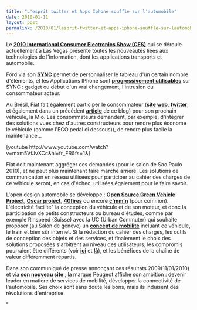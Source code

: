 ```yaml
---
title: "L'esprit twitter et Apps Iphone souffle sur l'automobile"
date: 2010-01-11
layout: post
permalink: /2010/01/lesprit-twitter-et-apps-iphone-souffle-sur-lautomobile.html
---
```


<p>Le <strong><span style="text-decoration: underline"><a href="http://www.cesweb.org/faq/generalFAQs.asp#general" target="_blank">2010 International Consumer Electronics Show (CES)</a></span></strong> qui se déroule actuellement à Las Vegas présente toutes les nouveautés liées aux technologies de l'information, dont les applications transports et automobile.</p> <p>Ford via son <strong><span style="text-decoration: underline"><a href="http://android-france.fr/2010/01/08/ford-sync-app-ecosysteme-permettant-de-creer-des-applications-android-pour-les-ford/" target="_blank">SYNC</a></span></strong> permet de personnaliser le tableau d'un certain nombre d'éléments, et les Applications IPhone sont <strong><span style="text-decoration: underline"><a href="http://les%20applications%20iphone%20sont%20progressivement%20utilisables%20sur%20sync/" target="_blank">progressivement utilisables</a></span></strong> sur SYNC : gadget ou début d'un vrai changement, l'intrusion du consommateur acteur.</p> <p> </p> <p></p>   <!--more-->  <p>Au Brésil, Fiat fait également participer le consommateur (<strong><span style="text-decoration: underline"><a href="http://www.fiatmio.cc/en/">site web</a></span></strong>, <strong><span style="text-decoration: underline"><a href="http://twitter.com/fiatmio" target="_blank">twitter</a></span></strong>, et également dans un précédent <strong><span style="text-decoration: underline"><a href="http://www.typepad.com/site/blogs/6a0120a66d2ad4970b0128756e7ed4970c/post/6a0120a66d2ad4970b012875a85d74970c/edit" target="_blank">article</a></span></strong> de ce blog) pour son prochain véhicule, la Mio. Les consommateurs demandent, par exemple, d'intégrer des solutions vues chez d'autres constructeurs pour rendre plus économe le véhicule (comme l'ECO pedal ci dessous)), de rendre plus facile la maintenance...</p> <p>  [youtube http://www.youtube.com/watch?v=mxm5VfJvXCc&hl=fr_FR&fs=1&]</p> <p>Fiat doit maintenant aggréger ces demandes (pour le salon de Sao Paulo 2010), et ne peut plus maintenant faire marche arrière. Les solutions de communication en réseau utilisées pour participer au cahier des charges de ce véhicule seront, en cas d'échec, utilisées également pour le faire savoir.</p> <p>L'open design automobile se développe : <strong><span style="text-decoration: underline"><a href="http://www.osgv.org/" target="_blank">Open Source Green Vehicle Project</a></span></strong>, <strong><span style="text-decoration: underline"><a href="http://www.theoscarproject.org/" target="_blank">Oscar project</a></span></strong>, <strong><span style="text-decoration: underline"><a href="http://www.40fires.org/" target="_blank">40fires</a></span></strong> ou encore <strong><span style="text-decoration: underline"><a href="http://www.cmmn.org/" target="_blank">c'mm'n</a></span></strong> (pour common). L'électricité facilite" la conception du véhicule et de son moteur, et donc la participation de petits constructeurs ou bureau d'études, comme par exemple Rinspeed (Suisse) avec la UC (Urban Commuter) qui souhaite proposer (au Salon de génève) un <strong><span style=""text-decoration: underline""><a href=""http://www.rinspeed.com/pages/content/frames_e.htm"" target=""_blank"">concept de mobilité</a></span></strong> incluant ce véhicule, le train et bien sûr internet. Si la rédaction du cahier des charges, les outils de conception des objets et des services, et finalement le choix des solutions proposées s'arbitrent au niveau des utilisateurs, les compromis pourraient être différents (voir <strong><span style=""text-decoration: underline""><a href=""http://www.typepad.com/site/blogs/6a0120a66d2ad4970b0128756e7ed4970c/post/6a0120a66d2ad4970b0120a7ac7b19970b/edit"" target=""_blank"">ici</a></span></strong> et <strong><span style=""text-decoration: underline""><a href=""http://www.typepad.com/site/blogs/6a0120a66d2ad4970b0128756e7ed4970c/post/6a0120a66d2ad4970b0120a7a23756970b/edit"" target=""_blank"">là</a></span></strong>), et les bénéfices de la chaîne de valeur différemment répartis.</p> <p>Dans son communiqué de presse annonçant ces résultats 2009(11/01/2010) et via <strong><span style=""text-decoration: underline""><a href=""http://www.new-peugeot.com"" target=""_blank"">son nouveau site</a></span></strong> , la marque Peugeot affiche son ambition : devenir leader en matière de services de mobilité, développer la connectivité de l'automobile. Ses choix sont sans doute les bons, mais ils induisent des révolutions d'entreprise.</p>"